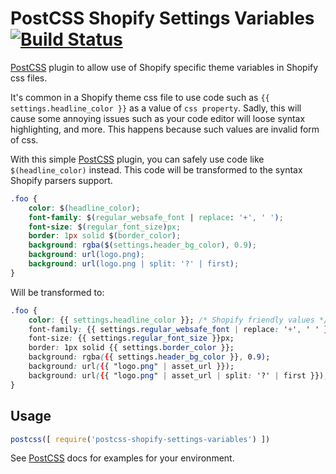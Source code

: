 # PostCSS Shopify Settings Variables [![Build Status][ci-img]][ci]

[PostCSS] plugin to allow use of Shopify specific theme variables in Shopify css files.

It's common in a Shopify theme css file to use code such as `{{ settings.headline_color }}` as a value of `css property`. Sadly, this will cause some annoying issues such as your code editor will loose syntax highlighting, and more. This happens because such values are invalid form of css.

With this simple [PostCSS](https://github.com/postcss/postcss) plugin, you can safely use code like `$(headline_color)` instead. This code will be transformed to the syntax Shopify parsers support.

[PostCSS]: https://github.com/postcss/postcss
[ci-img]:  https://travis-ci.org/bit3725/postcss-shopify-settings-variables.svg
[ci]:      https://travis-ci.org/bit3725/postcss-shopify-settings-variables

```css
.foo {
    color: $(headline_color);
    font-family: $(regular_websafe_font | replace: '+', ' ');
    font-size: $(regular_font_size)px;
    border: 1px solid $(border_color);
    background: rgba($(settings.header_bg_color), 0.9);
    background: url(logo.png);
    background: url(logo.png | split: '?' | first);
}
```

Will be transformed to:

```css
.foo {
    color: {{ settings.headline_color }}; /* Shopify friendly values */
    font-family: {{ settings.regular_websafe_font | replace: '+', ' ' }};
    font-size: {{ settings.regular_font_size }}px;
    border: 1px solid {{ settings.border_color }};
    background: rgba({{ settings.header_bg_color }}, 0.9);
    background: url({{ "logo.png" | asset_url }});
    background: url({{ "logo.png" | asset_url | split: '?' | first }});
}
```

## Usage

```js
postcss([ require('postcss-shopify-settings-variables') ])
```

See [PostCSS] docs for examples for your environment.
